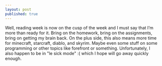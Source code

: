 ```yaml
---
layout: post
published: true
---
```

Well, reading week is now on the cusp of the week and I must say that I’m more than ready for it. Bring on the homework, bring on the assignments, bring on getting my brain back. On the plus side, this also means more time for minecraft, starcraft, diablo, and skyrim. Maybe even some stuff on some programming or other topics like forefront or something. Unfortunately, I also happen to be in "le sick mode" :( which I hope will go away quickly enough.